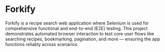 # Forkify
Forkify is a recipe search web application where Selenium is used for comprehensive functional and end-to-end (E2E) testing. This project demonstrates automated browser interaction to test core user flows like searching recipes, bookmarking, pagination, and more — ensuring the app functions reliably across scenarios.
